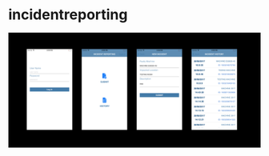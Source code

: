 # incidentreporting
![Image text](https://github.com/xuyang1993/incidentreporting/raw/master/README/show.png)
